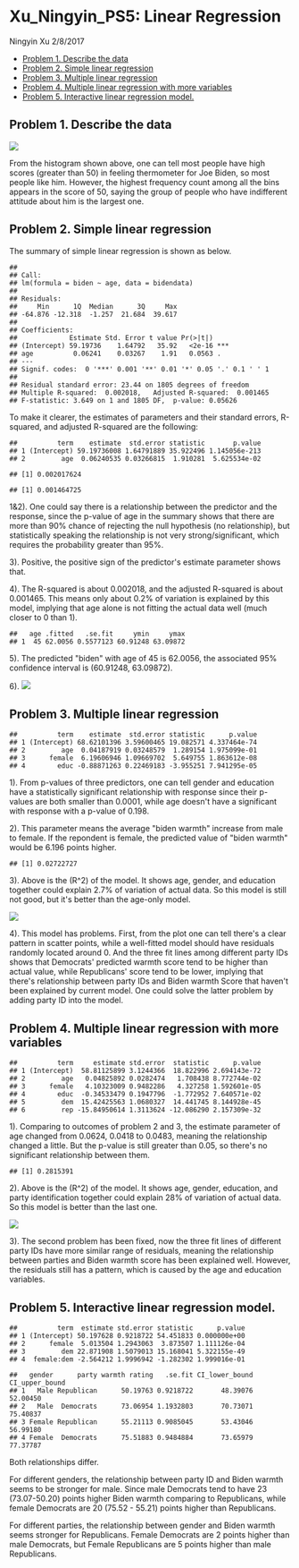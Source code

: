 Xu\_Ningyin\_PS5: Linear Regression
================
Ningyin Xu
2/8/2017

-   [Problem 1. Describe the data](#problem-1.-describe-the-data)
-   [Problem 2. Simple linear regression](#problem-2.-simple-linear-regression)
-   [Problem 3. Multiple linear regression](#problem-3.-multiple-linear-regression)
-   [Problem 4. Multiple linear regression with more variables](#problem-4.-multiple-linear-regression-with-more-variables)
-   [Problem 5. Interactive linear regression model.](#problem-5.-interactive-linear-regression-model.)

Problem 1. Describe the data
----------------------------

![](NingyinXuPS5_files/figure-markdown_github/unnamed-chunk-1-1.png)

From the histogram shown above, one can tell most people have high scores (greater than 50) in feeling thermometer for Joe Biden, so most people like him. However, the highest frequency count among all the bins appears in the score of 50, saying the group of people who have indifferent attitude about him is the largest one.

Problem 2. Simple linear regression
-----------------------------------

The summary of simple linear regression is shown as below.

    ## 
    ## Call:
    ## lm(formula = biden ~ age, data = bidendata)
    ## 
    ## Residuals:
    ##     Min      1Q  Median      3Q     Max 
    ## -64.876 -12.318  -1.257  21.684  39.617 
    ## 
    ## Coefficients:
    ##             Estimate Std. Error t value Pr(>|t|)    
    ## (Intercept) 59.19736    1.64792   35.92   <2e-16 ***
    ## age          0.06241    0.03267    1.91   0.0563 .  
    ## ---
    ## Signif. codes:  0 '***' 0.001 '**' 0.01 '*' 0.05 '.' 0.1 ' ' 1
    ## 
    ## Residual standard error: 23.44 on 1805 degrees of freedom
    ## Multiple R-squared:  0.002018,   Adjusted R-squared:  0.001465 
    ## F-statistic: 3.649 on 1 and 1805 DF,  p-value: 0.05626

To make it clearer, the estimates of parameters and their standard errors, R-squared, and adjusted R-squared are the following:

    ##          term    estimate  std.error statistic       p.value
    ## 1 (Intercept) 59.19736008 1.64791889 35.922496 1.145056e-213
    ## 2         age  0.06240535 0.03266815  1.910281  5.625534e-02

    ## [1] 0.002017624

    ## [1] 0.001464725

1&2). One could say there is a relationship between the predictor and the response, since the p-value of age in the summary shows that there are more than 90% chance of rejecting the null hypothesis (no relationship), but statistically speaking the relationship is not very strong/significant, which requires the probability greater than 95%.

3). Positive, the positive sign of the predictor's estimate parameter shows that.

4). The R-squared is about 0.002018, and the adjusted R-squared is about 0.001465. This means only about 0.2% of variation is explained by this model, implying that age alone is not fitting the actual data well (much closer to 0 than 1).

    ##   age .fitted   .se.fit     ymin     ymax
    ## 1  45 62.0056 0.5577123 60.91248 63.09872

5). The predicted "biden" with age of 45 is 62.0056, the associated 95% confidence interval is (60.91248, 63.09872).

6). ![](NingyinXuPS5_files/figure-markdown_github/simple_lm_pred-1.png)

Problem 3. Multiple linear regression
-------------------------------------

    ##          term    estimate  std.error statistic      p.value
    ## 1 (Intercept) 68.62101396 3.59600465 19.082571 4.337464e-74
    ## 2         age  0.04187919 0.03248579  1.289154 1.975099e-01
    ## 3      female  6.19606946 1.09669702  5.649755 1.863612e-08
    ## 4        educ -0.88871263 0.22469183 -3.955251 7.941295e-05

1). From p-values of three predictors, one can tell gender and education have a statistically significant relationship with response since their p-values are both smaller than 0.0001, while age doesn't have a significant with response with a p-value of 0.198.

2). This parameter means the average "biden warmth" increase from male to female. If the repondent is female, the predicted value of "biden warmth" would be 6.196 points higher.

    ## [1] 0.02722727

3). Above is the \(R^2\) of the model. It shows age, gender, and education together could explain 2.7% of variation of actual data. So this model is still not good, but it's better than the age-only model.

![](NingyinXuPS5_files/figure-markdown_github/multi3_lm_plot-1.png)

4). This model has problems. First, from the plot one can tell there's a clear pattern in scatter points, while a well-fitted model should have residuals randomly located around 0. And the three fit lines among different party IDs shows that Democrats' predicted warmth score tend to be higher than actual value, while Republicans' score tend to be lower, implying that there's relationship between party IDs and Biden warmth Score that haven't been explained by current model. One could solve the latter problem by adding party ID into the model.

Problem 4. Multiple linear regression with more variables
---------------------------------------------------------

    ##          term     estimate std.error  statistic      p.value
    ## 1 (Intercept)  58.81125899 3.1244366  18.822996 2.694143e-72
    ## 2         age   0.04825892 0.0282474   1.708438 8.772744e-02
    ## 3      female   4.10323009 0.9482286   4.327258 1.592601e-05
    ## 4        educ  -0.34533479 0.1947796  -1.772952 7.640571e-02
    ## 5         dem  15.42425563 1.0680327  14.441745 8.144928e-45
    ## 6         rep -15.84950614 1.3113624 -12.086290 2.157309e-32

1). Comparing to outcomes of problem 2 and 3, the estimate parameter of age changed from 0.0624, 0.0418 to 0.0483, meaning the relationship changed a little. But the p-value is still greater than 0.05, so there's no significant relationship between them.

    ## [1] 0.2815391

2). Above is the \(R^2\) of the model. It shows age, gender, education, and party identification together could explain 28% of variation of actual data. So this model is better than the last one.

![](NingyinXuPS5_files/figure-markdown_github/multi5_lm_plot-1.png)

3). The second problem has been fixed, now the three fit lines of different party IDs have more similar range of residuals, meaning the relationship between parties and Biden warmth score has been explained well. However, the residuals still has a pattern, which is caused by the age and education variables.

Problem 5. Interactive linear regression model.
-----------------------------------------------

    ##          term  estimate std.error statistic      p.value
    ## 1 (Intercept) 50.197628 0.9218722 54.451833 0.000000e+00
    ## 2      female  5.013504 1.2943063  3.873507 1.111126e-04
    ## 3         dem 22.871908 1.5079013 15.168041 5.322155e-49
    ## 4  female:dem -2.564212 1.9996942 -1.282302 1.999016e-01

    ##   gender      party warmth rating   .se.fit CI_lower_bound CI_upper_bound
    ## 1   Male Republican      50.19763 0.9218722       48.39076       52.00450
    ## 2   Male  Democrats      73.06954 1.1932803       70.73071       75.40837
    ## 3 Female Republican      55.21113 0.9085045       53.43046       56.99180
    ## 4 Female  Democrats      75.51883 0.9484884       73.65979       77.37787

Both relationships differ.

For different genders, the relationship between party ID and Biden warmth seems to be stronger for male. Since male Democrats tend to have 23 (73.07-50.20) points higher Biden warmth comparing to Republicans, while female Democrats are 20 (75.52 - 55.21) points higher than Republicans.

For different parties, the relationship between gender and Biden warmth seems stronger for Republicans. Female Democrats are 2 points higher than male Democrats, but Female Republicans are 5 points higher than male Republicans.
